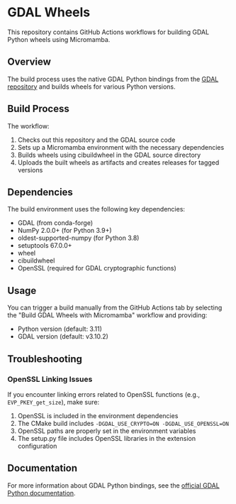 # GDAL Wheels

This repository contains GitHub Actions workflows for building GDAL Python wheels using Micromamba.

## Overview

The build process uses the native GDAL Python bindings from the [GDAL repository](https://github.com/OSGeo/gdal) and builds wheels for various Python versions.

## Build Process

The workflow:

1. Checks out this repository and the GDAL source code
2. Sets up a Micromamba environment with the necessary dependencies
3. Builds wheels using cibuildwheel in the GDAL source directory
4. Uploads the built wheels as artifacts and creates releases for tagged versions

## Dependencies

The build environment uses the following key dependencies:

- GDAL (from conda-forge)
- NumPy 2.0.0+ (for Python 3.9+)
- oldest-supported-numpy (for Python 3.8)
- setuptools 67.0.0+
- wheel
- cibuildwheel
- OpenSSL (required for GDAL cryptographic functions)

## Usage

You can trigger a build manually from the GitHub Actions tab by selecting the "Build GDAL Wheels with Micromamba" workflow and providing:

- Python version (default: 3.11)
- GDAL version (default: v3.10.2)

## Troubleshooting

### OpenSSL Linking Issues

If you encounter linking errors related to OpenSSL functions (e.g., `EVP_PKEY_get_size`), make sure:

1. OpenSSL is included in the environment dependencies
2. The CMake build includes `-DGDAL_USE_CRYPTO=ON -DGDAL_USE_OPENSSL=ON`
3. OpenSSL paths are properly set in the environment variables
4. The setup.py file includes OpenSSL libraries in the extension configuration

## Documentation

For more information about GDAL Python bindings, see the [official GDAL Python documentation](https://gdal.org/api/python_bindings.html).